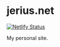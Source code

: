 # jerius.net

[![Netlify Status](https://api.netlify.com/api/v1/badges/dbf704c7-504e-4410-93cc-3a01649e322e/deploy-status)](https://app.netlify.com/sites/admiring-brattain-f3e293/deploys)

My personal site.